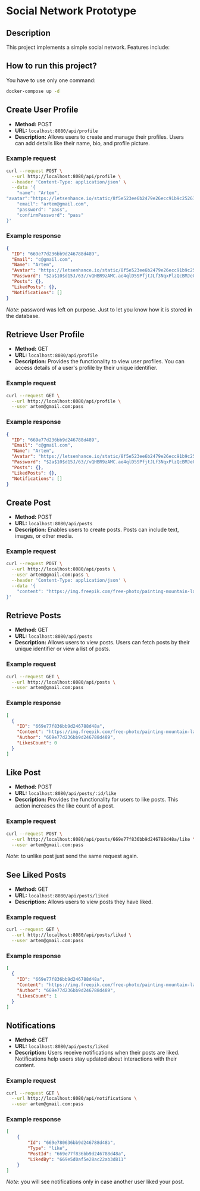 # Social Network Prototype

## Description

This project implements a simple social network. Features include:

## How to run this project?
You have to use only one command:
```bash
docker-compose up -d
```

## Create User Profile

- **Method:** POST
- **URL:** `localhost:8080/api/profile`
- **Description:** Allows users to create and manage their profiles. Users can add details like their name, bio, and profile picture.

### Example request
```bash
curl --request POST \
  --url http://localhost:8080/api/profile \
  --header 'Content-Type: application/json' \
  --data '{
	"name": "Artem",
"avatar":"https://letsenhance.io/static/8f5e523ee6b2479e26ecc91b9c25261e/1015f/MainAfter.jpg",
	"email": "artem@gmail.com",
	"password": "pass",
	"confirmPassword": "pass"
}'
```

### Example response
```json
{
  "ID": "669e77d236bb9d246788d489",
  "Email": "c@gmail.com",
  "Name": "Artem",
  "Avatar": "https://letsenhance.io/static/8f5e523ee6b2479e26ecc91b9c25261e/1015f/MainAfter.jpg",
  "Password": "$2a$10$d15J/63//vQHBR9zAMC.ae4qlD5SPfjtJLf3NqxPlzQcBMJe0ZjYm",
  "Posts": {},
  "LikedPosts": {},
  "Notifications": []
}
```
*Note*: password was left on purpose. Just to let you know how it is stored in the database.


## Retrieve User Profile

- **Method:** GET
- **URL:** `localhost:8080/api/profile`
- **Description:** Provides the functionality to view user profiles. You can access details of a user's profile by their unique identifier.

### Example request
```bash
curl --request GET \
  --url http://localhost:8080/api/profile \
  --user artem@gmail.com:pass
```

### Example response
```json
{
  "ID": "669e77d236bb9d246788d489",
  "Email": "c@gmail.com",
  "Name": "Artem",
  "Avatar": "https://letsenhance.io/static/8f5e523ee6b2479e26ecc91b9c25261e/1015f/MainAfter.jpg",
  "Password": "$2a$10$d15J/63//vQHBR9zAMC.ae4qlD5SPfjtJLf3NqxPlzQcBMJe0ZjYm",
  "Posts": {},
  "LikedPosts": {},
  "Notifications": []
}
```


## Create Post

- **Method:** POST
- **URL:** `localhost:8080/api/posts`
- **Description:** Enables users to create posts. Posts can include text, images, or other media.

### Example request
```bash
curl --request POST \
  --url http://localhost:8080/api/posts \
  --user artem@gmail.com:pass \
  --header 'Content-Type: application/json' \
  --data '{
	"content": "https://img.freepik.com/free-photo/painting-mountain-lake-with-mountain-background_188544-9126.jpg"
}'
```

## Retrieve Posts

- **Method:** GET
- **URL:** `localhost:8080/api/posts`
- **Description:** Allows users to view posts. Users can fetch posts by their unique identifier or view a list of posts.

### Example request
```bash
curl --request GET \
  --url http://localhost:8080/api/posts \
  --user artem@gmail.com:pass
```

### Example response
```json
[
  {
    "ID": "669e77f836bb9d246788d48a",
    "Content": "https://img.freepik.com/free-photo/painting-mountain-lake-with-mountain-background_188544-9126.jpg",
    "Author": "669e77d236bb9d246788d489",
    "LikesCount": 0
  }
]
```

## Like Post

- **Method:** POST
- **URL:** `localhost:8080/api/posts/:id/like`
- **Description:** Provides the functionality for users to like posts. This action increases the like count of a post.

### Example request
```bash
curl --request POST \
  --url http://localhost:8080/api/posts/669e77f836bb9d246788d48a/like \
  --user artem@gmail.com:pass
```

*Note*: to unlike post just send the same request again.

## See Liked Posts

- **Method:** GET
- **URL:** `localhost:8080/api/posts/liked`
- **Description:** Allows users to view posts they have liked.

### Example request
```bash
curl --request GET \
  --url http://localhost:8080/api/posts/liked \
  --user artem@gmail.com:pass
```

### Example response
```json
[
  {
    "ID": "669e77f836bb9d246788d48a",
    "Content": "https://img.freepik.com/free-photo/painting-mountain-lake-with-mountain-background_188544-9126.jpg",
    "Author": "669e77d236bb9d246788d489",
    "LikesCount": 1
  }
]
```

## Notifications

- **Method:** GET
- **URL:** `localhost:8080/api/posts/liked`
- **Description:** Users receive notifications when their posts are liked. Notifications help users stay updated about interactions with their content.

### Example request
```bash
curl --request GET \
  --url http://localhost:8080/api/notifications \
  --user artem@gmail.com:pass
```

### Example response
```json
[
	{
		"Id": "669e780636bb9d246788d48b",
		"Type": "like",
		"PostId": "669e77f836bb9d246788d48a",
		"LikedBy": "669e5d0af5e28ac22ab3d811"
	}
]
```
*Note*: you will see notifications only in case another user liked your post.